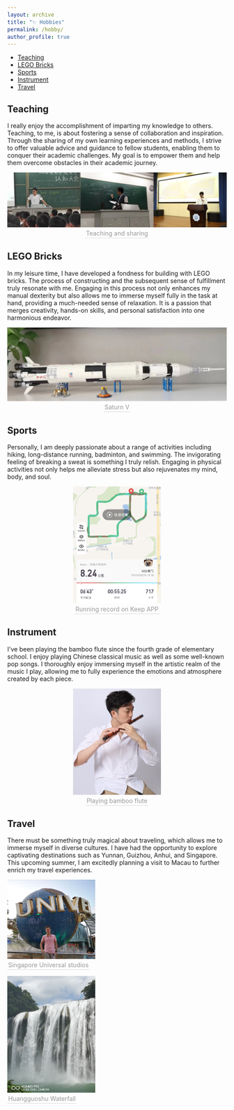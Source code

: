```yaml
---
layout: archive
title: "✨ Hobbies"
permalink: /hobby/
author_profile: true
---
```

- [Teaching](#teaching)
- [LEGO Bricks](#lego-bricks)
- [Sports](#sports)
- [Instrument](#instrument)
- [Travel](#travel)

## Teaching 
I really enjoy the accomplishment of imparting my knowledge to others. Teaching, to me, is about fostering a sense of collaboration and inspiration. Through the sharing of my own learning experiences and methods, I strive to offer valuable advice and guidance to fellow students, enabling them to conquer their academic challenges. My goal is to empower them and help them overcome obstacles in their academic journey.

<center>
<img src="../images/teaching.png">
<br>
    <div style = "
        color: orange;
        border-bottom: 1px solid #d9d9d9;
        display: inline-block;
        color: #999;
        padding: 2px;">
        Teaching and sharing
    </div>
    <p> </p>
</center>

## LEGO Bricks
In my leisure time, I have developed a fondness for building with LEGO bricks. The process of constructing and the subsequent sense of fulfillment truly resonate with me. Engaging in this process not only enhances my manual dexterity but also allows me to immerse myself fully in the task at hand, providing a much-needed sense of relaxation. It is a passion that merges creativity, hands-on skills, and personal satisfaction into one harmonious endeavor.

<center>
<img src="../images/lego.png">
<br>
    <div style = "
        color: orange;
        border-bottom: 1px solid #d9d9d9;
        display: inline-block;
        color: #999;
        padding: 2px;">
        Saturn V
    </div>
    <p> </p>
</center>

## Sports
Personally, I am deeply passionate about a range of activities including hiking, long-distance running, badminton, and swimming. The invigorating feeling of breaking a sweat is something I truly relish. Engaging in physical activities not only helps me alleviate stress but also rejuvenates my mind, body, and soul.

<center>
<img src="../images/run.png"
width = "40%">
<br>
    <div style = "
        color: orange;
        border-bottom: 1px solid #d9d9d9;
        display: inline-block;
        color: #999;
        padding: 2px;">
        Running record on Keep APP
    </div>
    <p> </p>
</center>

## Instrument
I've been playing the bamboo flute since the fourth grade of elementary school. I enjoy playing Chinese classical music as well as some well-known pop songs. I thoroughly enjoy immersing myself in the artistic realm of the music I play, allowing me to fully experience the emotions and atmosphere created by each piece.

<center>
<img src="../images/flute.png"
width = "40%">
<br>
    <div style = "
        color: orange;
        border-bottom: 1px solid #d9d9d9;
        display: inline-block;
        color: #999;
        padding: 2px;">
        Playing bamboo flute
    </div>
    <p> </p>
</center>

## Travel
There must be something truly magical about traveling, which allows me to immerse myself in diverse cultures. I have had the opportunity to explore captivating destinations such as Yunnan, Guizhou, Anhui, and Singapore. This upcoming summer, I am excitedly planning a visit to Macau to further enrich my travel experiences.
<div class="second">
<img src="/images/singapore.png"
width = "40%">
<br>
    <div style = "
        color: orange;
        border-bottom: 1px solid #d9d9d9;
        display: inline-block;
        color: #999;
        padding: 2px;">
        Singapore Universal studios
    </div>
    <p> </p>
<img src="/images/guizhou.png"
width = "40%">
<br>
    <div style = "
        color: orange;
        border-bottom: 1px solid #d9d9d9;
        display: inline-block;
        color: #999;
        padding: 2px;">
        Huangguoshu Waterfall
    </div>
    <p> </p>
</div>

